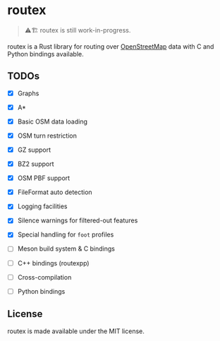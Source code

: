 # routex

> ⚠️🏗️ routex is still work-in-progress.

routex is a Rust library for routing over [OpenStreetMap](https://openstreetmap.org) data
with C and Python bindings available.


## TODOs

- [x] Graphs
- [x] A*
- [x] Basic OSM data loading
- [x] OSM turn restriction
- [x] GZ support
- [x] BZ2 support
- [x] OSM PBF support
- [x] FileFormat auto detection
- [x] Logging facilities
- [x] Silence warnings for filtered-out features
- [x] Special handling for `foot` profiles
- [ ] Meson build system & C bindings
- [ ] C++ bindings (routexpp)
- [ ] Cross-compilation
- [ ] Python bindings


## License

routex is made available under the MIT license.
